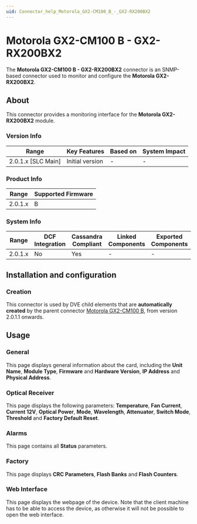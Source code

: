 ```yaml
---
uid: Connector_help_Motorola_GX2-CM100_B_-_GX2-RX200BX2
---
```


# Motorola GX2-CM100 B - GX2-RX200BX2

The **Motorola GX2-CM100 B - GX2-RX200BX2** connector is an SNMP-based connector used to monitor and configure the **Motorola GX2-RX200BX2**.

## About

This connector provides a monitoring interface for the **Motorola GX2-RX200BX2** module.

### Version Info

| Range                | Key Features     | Based on     | System Impact     |
|----------------------|------------------|--------------|-------------------|
| 2.0.1.x [SLC Main]   | Initial version  | -            | -                 |

### Product Info

| Range     | Supported Firmware     |
|-----------|------------------------|
| 2.0.1.x   | B                      |

### System Info

| Range     | DCF Integration     | Cassandra Compliant     | Linked Components     | Exported Components     |
|-----------|---------------------|-------------------------|-----------------------|-------------------------|
| 2.0.1.x   | No                  | Yes                     | -                     | -                       |

## Installation and configuration

### Creation

This connector is used by DVE child elements that are **automatically created** by the parent connector [Motorola GX2-CM100 B](xref:Connector_help_Motorola_GX2-CM100_B), from version 2.0.1.1 onwards.

## Usage

### General

This page displays general information about the card, including the **Unit Name**, **Module Type**, **Firmware** and **Hardware Version**, **IP Address** and **Physical Address**.

### Optical Receiver

This page displays the following parameters: **Temperature**, **Fan Current**, **Current 12V**, **Optical Power**, **Mode**, **Wavelength**, **Attenuator**, **Switch Mode**, **Threshold** and **Factory Default Reset**.

### Alarms

This page contains all **Status** parameters.

### Factory

This page displays **CRC Parameters**, **Flash Banks** and **Flash Counters**.

### Web Interface

This page displays the webpage of the device. Note that the client machine has to be able to access the device, as otherwise it will not be possible to open the web interface.
